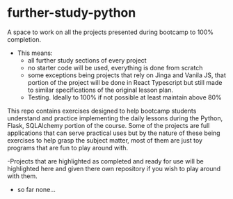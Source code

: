 # further-study-python

A space to work on all the projects presented during bootcamp to 100% completion.
- This means:
  - all further study sections of every project
  - no starter code will be used, everything is done from scratch
  - some exceptions being projects that rely on Jinga and Vanila JS, that portion of the project will be done in React Typescript but still made to similar specifications of the original lesson plan.
  - Testing. Ideally to 100% if not possible at least maintain above 80%

This repo contains exercises designed to help bootcamp students understand and practice implementing the daily lessons during the Python, Flask, SQLAlchemy portion of the course. Some of the projects are full applications that can serve practical uses but by the nature of these being exercises to help grasp the subject matter, most of them are just toy programs that are fun to play around with.

-Projects that are highlighted as completed and ready for use will be highlighted here and given there own repository if you wish to play around with them.
- so far none...